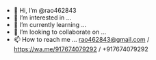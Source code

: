 - 👋 Hi, I’m @rao462843
- 👀 I’m interested in ...
- 🌱 I’m currently learning ...
- 💞️ I’m looking to collaborate on ...
- 📫 How to reach me ... rao462843@gmail.com / https://wa.me/917674079292 / +917674079292

<!---
rao462843/rao462843 is a ✨ special ✨ repository because its `README.md` (this file) appears on your GitHub profile.
You can click the Preview link to take a look at your changes.
--->
